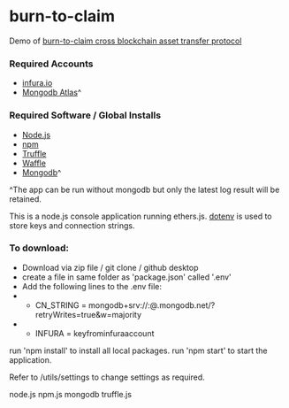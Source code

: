 # burn-to-claim
Demo of [burn-to-claim cross blockchain asset transfer protocol](https://zhehou.github.io/papers/burn_to_claim_cross_blockchain_asset_transfer_protocol.pdf)

### Required Accounts
- [infura.io](https://infura.io/)
- [Mongodb Atlas](https://cloud.mongodb.com/)^
  

### Required Software / Global Installs
- [Node.js](https://nodejs.org/en/)
- [npm](https://www.npmjs.com/)
- [Truffle](https://www.trufflesuite.com/)
- [Waffle](https://ethereum-waffle.readthedocs.io/en/latest/index.html#)
- [Mongodb](https://docs.mongodb.com/manual/installation/)^

^The app can be run without mongodb but only the latest log result will be retained.

This is a node.js console application running ethers.js. [dotenv](https://www.npmjs.com/package/dotenv) is used to store keys and connection strings.

### To download:
- Download via zip file / git clone / github desktop
- create a file in same folder as 'package.json' called '.env'
- Add the following lines to the .env file:
- - CN_STRING = mongodb+srv://<user>:<password>@<project>.mongodb.net/<database>?retryWrites=true&w=majority
- - INFURA = keyfrominfuraaccount






run 'npm install' to install all local packages.
run 'npm start' to start the application.

Refer to /utils/settings to change settings as required.

node.js
npm.js
mongodb
truffle.js
